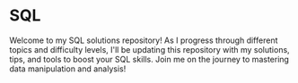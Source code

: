 # SQL
Welcome to my SQL solutions repository! As I progress through different topics and difficulty levels, I'll be updating this repository with my solutions, tips, and tools to boost your SQL skills. Join me on the journey to mastering data manipulation and analysis!
